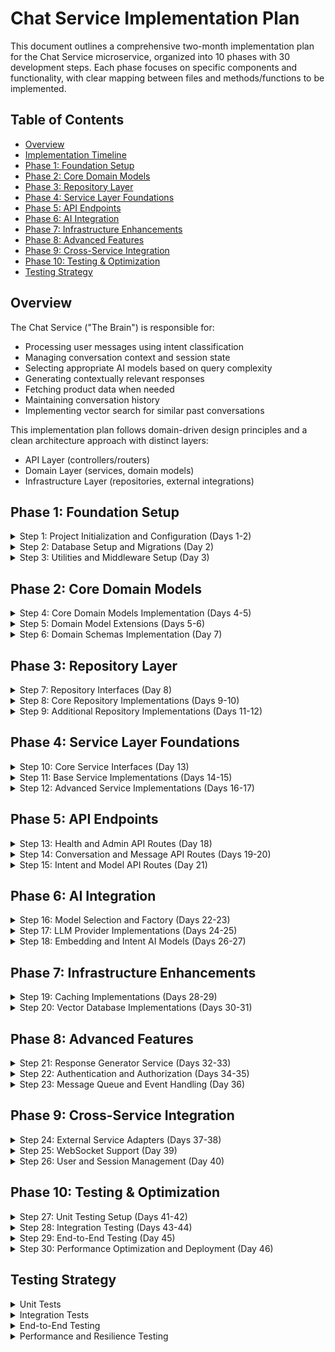 # Chat Service Implementation Plan

This document outlines a comprehensive two-month implementation plan for the Chat Service microservice, organized into 10 phases with 30 development steps. Each phase focuses on specific components and functionality, with clear mapping between files and methods/functions to be implemented.

## Table of Contents

- [Overview](#overview)
- [Implementation Timeline](#implementation-timeline)
- [Phase 1: Foundation Setup](#phase-1-foundation-setup)
- [Phase 2: Core Domain Models](#phase-2-core-domain-models)
- [Phase 3: Repository Layer](#phase-3-repository-layer)
- [Phase 4: Service Layer Foundations](#phase-4-service-layer-foundations)
- [Phase 5: API Endpoints](#phase-5-api-endpoints)
- [Phase 6: AI Integration](#phase-6-ai-integration)
- [Phase 7: Infrastructure Enhancements](#phase-7-infrastructure-enhancements)
- [Phase 8: Advanced Features](#phase-8-advanced-features)
- [Phase 9: Cross-Service Integration](#phase-9-cross-service-integration)
- [Phase 10: Testing & Optimization](#phase-10-testing--optimization)
- [Testing Strategy](#testing-strategy)

## Overview

The Chat Service ("The Brain") is responsible for:
- Processing user messages using intent classification
- Managing conversation context and session state
- Selecting appropriate AI models based on query complexity
- Generating contextually relevant responses
- Fetching product data when needed
- Maintaining conversation history
- Implementing vector search for similar past conversations

This implementation plan follows domain-driven design principles and a clean architecture approach with distinct layers:
- API Layer (controllers/routers)
- Domain Layer (services, domain models)
- Infrastructure Layer (repositories, external integrations)


## Phase 1: Foundation Setup

<details>
<summary>Step 1: Project Initialization and Configuration (Days 1-2)</summary>

### Files and Methods

#### app/main.py
- `create_app()`: Initializes and configures the FastAPI application
- `configure_routers(app)`: Registers all API routers with the application
- `configure_middlewares(app)`: Sets up middleware pipeline
- `configure_exception_handlers(app)`: Registers global exception handlers

#### app/config.py
- `get_settings()`: Returns application settings from environment variables
- `load_environment()`: Loads environment variables from .env files
- `validate_settings()`: Validates required configuration parameters

#### app/utils/logger.py
- `configure_logger()`: Sets up structured logging with appropriate formatters
- `get_logger(name)`: Returns a configured logger instance
- `log_request(request)`: Logs incoming request details
- `log_response(response)`: Logs outgoing response details

#### app/utils/exceptions.py
- `AppException`: Base exception class for all application exceptions
- `NotFoundException`: Exception for resource not found errors
- `ValidationException`: Exception for input validation errors
- `AuthenticationException`: Exception for authentication failures
- `AuthorizationException`: Exception for authorization failures
- `ExternalServiceException`: Exception for external service failures

#### app/api/error_handlers.py
- `not_found_exception_handler()`: Handles resource not found exceptions
- `validation_exception_handler()`: Handles input validation exceptions
- `authentication_exception_handler()`: Handles authentication exceptions
- `authorization_exception_handler()`: Handles authorization exceptions
- `general_exception_handler()`: Catches all unhandled exceptions

#### app/api/dependencies.py
- `get_db_session()`: Provides database session to endpoints
- `get_current_user()`: Extracts and validates user from request
- `get_tenant_context()`: Extracts and validates tenant context from request
- `get_repository(repo_type)`: Returns appropriate repository instance

</details>

<details>
<summary>Step 2: Database Setup and Migrations (Day 2)</summary>

### Files and Methods

#### app/infrastructure/database/connection.py
- `get_db_connection()`: Returns database connection based on configuration
- `initialize_db()`: Initializes database connections and pools
- `close_db_connections()`: Properly closes all database connections
- `get_db_session()`: Returns a database session
- `handle_connection_error()`: Implements retry logic for connection failures

#### app/infrastructure/database/mongodb/client.py
- `get_mongodb_client()`: Returns configured MongoDB client
- `get_database(name)`: Returns a MongoDB database
- `get_collection(name)`: Returns a MongoDB collection
- `create_indexes()`: Sets up required indexes for MongoDB collections

#### app/infrastructure/database/postgresql/client.py
- `get_postgresql_client()`: Returns configured PostgreSQL client
- `get_engine()`: Returns SQLAlchemy engine for PostgreSQL
- `get_session_factory()`: Returns session factory for PostgreSQL
- `create_tables()`: Ensures all tables exist in PostgreSQL

#### alembic/env.py
- `run_migrations_online()`: Runs database migrations
- `run_migrations_offline()`: Generates SQL for offline migrations
- `include_object()`: Filters which tables should be included in migrations

</details>

<details>
<summary>Step 3: Utilities and Middleware Setup (Day 3)</summary>

### Files and Methods

#### app/utils/tracing.py
- `initialize_tracer()`: Sets up distributed tracing
- `create_span(name)`: Creates a new span for tracing
- `add_span_attribute(key, value)`: Adds attribute to current span
- `end_span()`: Completes the current span

#### app/utils/metrics.py
- `initialize_metrics()`: Sets up metrics collection system
- `increment_counter(name, value)`: Increments a counter metric
- `record_gauge(name, value)`: Records a gauge metric value
- `start_timer(name)`: Starts a timer for duration metrics
- `stop_timer(name)`: Stops a timer and records duration

#### app/utils/validators.py
- `validate_tenant_id(tenant_id)`: Validates tenant ID format and existence
- `validate_conversation_id(conversation_id)`: Validates conversation ID format
- `validate_message_format(message)`: Validates message structure
- `validate_model_parameters(params)`: Validates AI model parameters

#### app/utils/security.py
- `hash_password(password)`: Creates secure hash of password
- `verify_password(plain, hashed)`: Verifies password against hash
- `generate_api_key()`: Generates secure API key
- `encrypt_sensitive_data(data)`: Encrypts sensitive information

#### app/api/middlewares/correlation_id.py
- `CorrelationIdMiddleware.__init__()`: Initializes middleware
- `CorrelationIdMiddleware.__call__()`: Processes request/response
- `generate_correlation_id()`: Creates unique ID for request tracing
- `add_correlation_to_response()`: Adds correlation ID to response headers

#### app/api/middlewares/tenant_context.py
- `TenantContextMiddleware.__init__()`: Initializes middleware
- `TenantContextMiddleware.__call__()`: Processes request/response
- `extract_tenant_id(request)`: Extracts tenant ID from request
- `set_tenant_context(tenant_id)`: Sets tenant context for request duration

#### app/api/middlewares/rate_limiting.py
- `RateLimitingMiddleware.__init__()`: Initializes middleware
- `RateLimitingMiddleware.__call__()`: Processes request/response
- `check_rate_limit(key, limit)`: Checks if request exceeds rate limit
- `update_rate_limit_counter(key)`: Updates counter for rate limiting

</details>

## Phase 2: Core Domain Models

<details>
<summary>Step 4: Core Domain Models Implementation (Days 4-5)</summary>

### Files and Methods

#### app/domain/models/conversation.py
- `Conversation`: Class representing a conversation between user and system
  - `__init__(tenant_id, user_id)`: Initializes conversation with tenant and user IDs
  - `add_message(message)`: Adds message to conversation history
  - `update_context(context)`: Updates conversation context
  - `get_recent_messages(count)`: Returns most recent messages
  - `is_active()`: Checks if conversation is still active
  - `calculate_token_usage()`: Calculates total token usage

#### app/domain/models/message.py
- `Message`: Class representing a message in a conversation
  - `__init__(content, role, conversation_id)`: Initializes message with content and metadata
  - `set_intent(intent)`: Sets classified intent on message
  - `set_embedding(embedding)`: Sets vector embedding for message
  - `to_dict()`: Converts message to dictionary format
  - `calculate_tokens()`: Calculates token count for message

#### app/domain/models/intent.py
- `Intent`: Class representing classified user intent
  - `__init__(name, confidence, parameters)`: Initializes intent with name and confidence
  - `is_product_query()`: Checks if intent is related to product information
  - `is_high_confidence()`: Checks if intent was classified with high confidence
  - `get_parameters()`: Returns extracted parameters from intent
  - `merge_with(other_intent)`: Merges with another intent detection

#### app/domain/models/tenant.py
- `Tenant`: Class representing a tenant configuration
  - `__init__(tenant_id, name, settings)`: Initializes tenant with ID and settings
  - `get_setting(key)`: Retrieves tenant-specific setting
  - `update_setting(key, value)`: Updates tenant-specific setting
  - `get_allowed_models()`: Returns AI models allowed for tenant
  - `get_rate_limits()`: Returns rate limit configuration
  - `is_feature_enabled(feature)`: Checks if feature is enabled for tenant

</details>

<details>
<summary>Step 5: Domain Model Extensions (Days 5-6)</summary>

### Files and Methods

#### app/domain/models/ai_model.py
- `AIModel`: Class representing an AI model configuration
  - `__init__(model_id, provider, capabilities)`: Initializes model with provider and capabilities
  - `supports_feature(feature)`: Checks if model supports specific feature
  - `get_cost_estimate(tokens)`: Estimates cost for token usage
  - `get_context_limit()`: Returns maximum context window size
  - `get_parameter_defaults()`: Returns default parameters
  - `is_suitable_for(intent, complexity)`: Determines if model is suitable for intent/complexity

#### app/domain/models/user.py
- `User`: Class representing a user of the system
  - `__init__(user_id, tenant_id, preferences)`: Initializes user with ID and preferences
  - `get_preference(key)`: Gets user-specific preference
  - `update_preference(key, value)`: Updates user-specific preference
  - `get_conversation_history_ids()`: Returns IDs of past conversations
  - `get_usage_statistics()`: Returns usage statistics for user
  - `update_last_activity()`: Updates last activity timestamp

#### app/domain/models/embedding.py
- `Embedding`: Class representing vector embedding of text
  - `__init__(vector, text, model)`: Initializes with vector and source text
  - `similarity(other_embedding)`: Calculates similarity with another embedding
  - `to_storage_format()`: Converts to format for database storage
  - `from_storage_format(data)`: Creates embedding from storage format
  - `get_dimensions()`: Returns dimensionality of embedding vector

</details>

<details>
<summary>Step 6: Domain Schemas Implementation (Day 7)</summary>

### Files and Methods

#### app/domain/schemas/conversation.py
- `ConversationCreate`: Pydantic schema for creating a new conversation
- `ConversationUpdate`: Pydantic schema for updating a conversation
- `ConversationResponse`: Pydantic schema for conversation in API responses
- `ConversationList`: Pydantic schema for listing conversations
- `ConversationDetail`: Pydantic schema for detailed conversation view

#### app/domain/schemas/message.py
- `MessageCreate`: Pydantic schema for creating a new message
- `MessageResponse`: Pydantic schema for message in API responses
- `MessageList`: Pydantic schema for listing messages
- `MessageWithIntent`: Pydantic schema for message with intent classification
- `MessageEmbedding`: Pydantic schema for message with embedding

#### app/domain/schemas/intent.py
- `IntentCreate`: Pydantic schema for creating a new intent
- `IntentResponse`: Pydantic schema for intent in API responses
- `IntentParameters`: Pydantic schema for intent parameters
- `IntentClassification`: Pydantic schema for intent classification result
- `IntentTrainingData`: Pydantic schema for intent training data

#### app/domain/schemas/response.py
- `StandardResponse`: Base Pydantic schema for standardized API responses
- `SuccessResponse`: Pydantic schema for successful operations
- `ErrorResponse`: Pydantic schema for error responses
- `PaginatedResponse`: Pydantic schema for paginated results
- `HealthCheckResponse`: Pydantic schema for health check responses

</details>

## Phase 3: Repository Layer

<details>
<summary>Step 7: Repository Interfaces (Day 8)</summary>

### Files and Methods

#### app/domain/interfaces/repository_interface.py
- `RepositoryInterface`: Abstract base class for all repositories
  - `create(entity)`: Creates a new entity
  - `get_by_id(id)`: Retrieves entity by ID
  - `get_many(filters, pagination)`: Retrieves multiple entities with filters
  - `update(id, data)`: Updates an existing entity
  - `delete(id)`: Deletes an entity
  - `count(filters)`: Counts entities matching filters
  - `exists(id)`: Checks if entity exists by ID
  - `get_by_tenant(tenant_id, filters)`: Gets entities for specific tenant

#### app/domain/interfaces/cache_interface.py
- `CacheInterface`: Abstract base class for caching implementations
  - `get(key)`: Retrieves value from cache
  - `set(key, value, ttl)`: Stores value in cache with TTL
  - `delete(key)`: Removes key from cache
  - `exists(key)`: Checks if key exists in cache
  - `flush()`: Clears entire cache
  - `get_many(keys)`: Retrieves multiple values from cache
  - `set_many(key_values, ttl)`: Stores multiple values in cache

</details>

<details>
<summary>Step 8: Core Repository Implementations (Days 9-10)</summary>

### Files and Methods

#### app/infrastructure/repositories/conversation_repository.py
- `ConversationRepository`: Implements conversation storage operations
  - `__init__(db_session)`: Initializes repository with database session
  - `create_conversation(tenant_id, user_id)`: Creates new conversation
  - `get_conversation(id)`: Retrieves conversation by ID
  - `get_user_conversations(user_id, filters)`: Gets conversations for user
  - `update_conversation(id, data)`: Updates conversation properties
  - `add_message_to_conversation(conversation_id, message)`: Adds message to conversation
  - `mark_conversation_inactive(id)`: Marks conversation as inactive
  - `get_recent_conversations(tenant_id, limit)`: Gets recent conversations for tenant
  - `export_conversation(id, format)`: Exports conversation in specified format

#### app/infrastructure/repositories/message_repository.py
- `MessageRepository`: Implements message storage operations
  - `__init__(db_session)`: Initializes repository with database session
  - `create_message(content, role, conversation_id)`: Creates new message
  - `get_message(id)`: Retrieves message by ID
  - `get_conversation_messages(conversation_id, filters)`: Gets messages for conversation
  - `update_message(id, data)`: Updates message properties
  - `delete_message(id)`: Deletes a message
  - `get_messages_by_intent(intent_name, filters)`: Gets messages with specific intent
  - `get_recent_messages(conversation_id, limit)`: Gets recent messages from conversation
  - `bulk_create_messages(messages)`: Creates multiple messages in batch

</details>

<details>
<summary>Step 9: Additional Repository Implementations (Days 11-12)</summary>

### Files and Methods

#### app/infrastructure/repositories/intent_repository.py
- `IntentRepository`: Implements intent storage operations
  - `__init__(db_session)`: Initializes repository with database session
  - `create_intent(name, confidence, parameters)`: Creates new intent
  - `get_intent(id)`: Retrieves intent by ID
  - `get_intents_by_message(message_id)`: Gets intents for message
  - `update_intent(id, data)`: Updates intent properties
  - `get_common_intents(tenant_id, limit)`: Gets most common intents for tenant
  - `get_intents_by_confidence_range(min_confidence, max_confidence)`: Gets intents in confidence range
  - `link_intent_to_message(intent_id, message_id)`: Links intent to message

#### app/infrastructure/repositories/tenant_repository.py
- `TenantRepository`: Implements tenant configuration storage
  - `__init__(db_session)`: Initializes repository with database session
  - `create_tenant(name, settings)`: Creates new tenant
  - `get_tenant(id)`: Retrieves tenant by ID
  - `update_tenant(id, data)`: Updates tenant properties
  - `get_tenant_settings(tenant_id)`: Gets all settings for tenant
  - `update_tenant_setting(tenant_id, key, value)`: Updates single tenant setting
  - `check_tenant_exists(tenant_id)`: Checks if tenant exists
  - `get_tenant_feature_flags(tenant_id)`: Gets feature flags for tenant
  - `get_all_active_tenants()`: Gets all active tenants

#### app/infrastructure/repositories/vector_repository.py
- `VectorRepository`: Implements vector embedding storage operations
  - `__init__(vector_db_client)`: Initializes repository with vector database client
  - `store_embedding(message_id, embedding, metadata)`: Stores embedding for message
  - `find_similar(embedding, limit, min_score)`: Finds similar embeddings
  - `delete_embedding(message_id)`: Deletes embedding for message
  - `get_embedding(message_id)`: Gets embedding for message
  - `batch_store_embeddings(embeddings)`: Stores multiple embeddings in batch
  - `create_index(index_name, dimensions)`: Creates a new vector index
  - `get_conversation_embeddings(conversation_id)`: Gets all embeddings for conversation

</details>

## Phase 4: Service Layer Foundations

<details>
<summary>Step 10: Core Service Interfaces (Day 13)</summary>

### Files and Methods

#### app/domain/interfaces/model_interface.py
- `ModelInterface`: Abstract base class for AI model implementations
  - `generate_response(prompt, parameters)`: Generates response from model
  - `calculate_tokens(text)`: Calculates token count for text
  - `get_model_info()`: Returns information about model
  - `get_default_parameters()`: Returns default parameters
  - `validate_parameters(parameters)`: Validates model parameters
  - `get_supported_features()`: Returns features supported by model
  - `handle_rate_limiting()`: Implements rate limiting handling
  - `graceful_fallback(error)`: Provides fallback on model error

#### app/domain/interfaces/adapter_interface.py
- `AdapterInterface`: Abstract base class for external service adapters
  - `connect()`: Establishes connection to external service
  - `call(method, params)`: Makes call to external service
  - `handle_error(error)`: Handles errors from external service
  - `validate_response(response)`: Validates response from external service
  - `parse_response(response)`: Parses response from external service
  - `get_health_status()`: Gets health status of external service
  - `close()`: Closes connection to external service

#### app/domain/interfaces/event_interface.py
- `EventInterface`: Abstract base class for event handling
  - `publish(event)`: Publishes event to message bus
  - `subscribe(event_type, handler)`: Subscribes to specific event type
  - `unsubscribe(event_type, handler)`: Unsubscribes from event type
  - `get_subscriber_count(event_type)`: Gets count of subscribers
  - `retry_failed_event(event_id)`: Retries failed event
  - `get_failed_events()`: Gets list of failed events

</details>

<details>
<summary>Step 11: Base Service Implementations (Days 14-15)</summary>

### Files and Methods

#### app/domain/services/conversation_service.py
- `ConversationService`: Manages conversation lifecycle and state
  - `__init__(conversation_repo, message_repo, tenant_repo)`: Initializes with dependencies
  - `create_conversation(tenant_id, user_id)`: Creates new conversation
  - `get_conversation(id)`: Retrieves conversation
  - `add_message_to_conversation(conversation_id, content, role)`: Adds message to conversation
  - `get_conversation_history(conversation_id, limit)`: Gets conversation history
  - `end_conversation(conversation_id)`: Ends active conversation
  - `export_conversation(conversation_id, format)`: Exports conversation in specified format
  - `get_active_conversations(tenant_id)`: Gets all active conversations for tenant
  - `get_user_conversations(user_id, status)`: Gets conversations for user

#### app/domain/services/message_service.py
- `MessageService`: Processes incoming and outgoing messages
  - `__init__(message_repo, intent_service, embedding_service)`: Initializes with dependencies
  - `process_incoming_message(conversation_id, content)`: Processes incoming user message
  - `create_system_message(conversation_id, content)`: Creates system message
  - `get_message(id)`: Retrieves message
  - `update_message(id, data)`: Updates message properties
  - `analyze_message(message)`: Analyzes message for intents and embeddings
  - `get_conversation_messages(conversation_id)`: Gets messages for conversation
  - `search_messages(query, filters)`: Searches messages by content
  - `get_message_with_context(message_id, context_size)`: Gets message with surrounding context

</details>

<details>
<summary>Step 12: Advanced Service Implementations (Days 16-17)</summary>

### Files and Methods

#### app/domain/services/intent_service.py
- `IntentService`: Manages intent classification and handling
  - `__init__(intent_repo, intent_classifier)`: Initializes with dependencies
  - `classify_intent(text)`: Classifies intent from message text
  - `get_intent(id)`: Retrieves intent
  - `get_message_intents(message_id)`: Gets intents for message
  - `handle_product_intent(intent, conversation_id)`: Handles product-related intent
  - `handle_service_intent(intent, conversation_id)`: Handles service-related intent
  - `get_common_intents(tenant_id, limit)`: Gets most common intents for tenant
  - `train_intent_model(training_data)`: Trains intent classification model
  - `evaluate_intent_model(test_data)`: Evaluates intent model performance

#### app/domain/services/context_service.py
- `ContextService`: Manages conversation context window
  - `__init__(conversation_repo, message_repo, model_selector)`: Initializes with dependencies
  - `build_context(conversation_id, model)`: Builds context for specific model
  - `optimize_context(context, max_tokens)`: Optimizes context to fit token limit
  - `prioritize_context_elements(elements)`: Prioritizes context elements
  - `calculate_context_tokens(context)`: Calculates token count for context
  - `merge_contexts(contexts)`: Merges multiple contexts
  - `extract_relevant_context(conversation_id, current_message)`: Extracts relevant context for current message
  - `add_system_instructions(context, tenant_id)`: Adds system instructions to context
  - `get_default_system_prompt(tenant_id)`: Gets default system prompt for tenant

</details>

## Phase 5: API Endpoints

<details>
<summary>Step 13: Health and Admin API Routes (Day 18)</summary>

### Files and Methods

#### app/api/routers/health.py
- `router`: FastAPI router for health check endpoints
- `get_health()`: Returns basic health status
- `get_detailed_health()`: Returns detailed health status with component checks
- `get_liveness()`: Returns liveness check for Kubernetes
- `get_readiness()`: Returns readiness check for Kubernetes
- `get_metrics()`: Returns Prometheus metrics

#### app/api/routers/admin.py
- `router`: FastAPI router for admin operations
- `create_tenant(tenant_data)`: Creates new tenant
- `update_tenant(tenant_id, tenant_data)`: Updates tenant configuration
- `get_tenant(tenant_id)`: Gets tenant information
- `list_tenants(filters)`: Lists all tenants
- `get_system_stats()`: Gets system statistics
- `flush_cache(cache_name)`: Flushes specified cache
- `rotate_api_keys(tenant_id)`: Rotates API keys for tenant

</details>

<details>
<summary>Step 14: Conversation and Message API Routes (Days 19-20)</summary>

### Files and Methods

#### app/api/routers/conversations.py
- `router`: FastAPI router for conversation endpoints
- `create_conversation(data)`: Creates new conversation
- `get_conversation(conversation_id)`: Gets conversation by ID
- `list_conversations(filters, pagination)`: Lists conversations with filtering
- `end_conversation(conversation_id)`: Ends active conversation
- `export_conversation(conversation_id, format)`: Exports conversation
- `delete_conversation(conversation_id)`: Deletes conversation and all messages
- `get_conversation_summary(conversation_id)`: Gets summary of conversation
- `get_conversation_metrics(conversation_id)`: Gets metrics for conversation

#### app/api/routers/messages.py
- `router`: FastAPI router for message endpoints
- `send_message(conversation_id, message_data)`: Sends user message to conversation
- `get_message(message_id)`: Gets message by ID
- `list_conversation_messages(conversation_id, filters)`: Lists messages in conversation
- `get_message_analysis(message_id)`: Gets intent and embedding analysis for message
- `search_messages(query, filters)`: Searches messages by content
- `delete_message(message_id)`: Deletes message
- `regenerate_response(message_id)`: Regenerates AI response for message
- `get_similar_messages(message_id)`: Gets semantically similar messages

</details>

<details>
<summary>Step 15: Intent and Model API Routes (Day 21)</summary>

### Files and Methods

#### app/api/routers/intents.py
- `router`: FastAPI router for intent endpoints
- `classify_text(text_data)`: Classifies intent from text
- `get_intent(intent_id)`: Gets intent by ID
- `list_intents(filters, pagination)`: Lists intents with filtering
- `train_intent_model(training_data)`: Trains intent classification model
- `evaluate_intent_model(test_data)`: Evaluates intent model performance
- `get_common_intents(tenant_id, limit)`: Gets most common intents for tenant
- `create_custom_intent(intent_data)`: Creates custom intent definition
- `update_custom_intent(intent_id, intent_data)`: Updates custom intent definition

#### app/api/routers/models.py
- `router`: FastAPI router for AI model endpoints
- `list_available_models()`: Lists available AI models
- `get_model(model_id)`: Gets model information
- `test_model(model_id, test_data)`: Tests model with sample data
- `get_model_metrics(model_id)`: Gets usage metrics for model
- `update_model_preferences(model_id, preferences)`: Updates model preferences
- `get_tenant_model_settings(tenant_id)`: Gets model settings for tenant
- `update_tenant_model_settings(tenant_id, settings)`: Updates model settings for tenant

</details>

## Phase 6: AI Integration

<details>
<summary>Step 16: Model Selection and Factory (Days 22-23)</summary>

### Files and Methods

#### app/domain/services/model_selector_service.py
- `ModelSelectorService`: Selects appropriate AI model based on criteria
  - `__init__(tenant_repo, ai_model_factory)`: Initializes with dependencies
  - `select_model_for_intent(intent, tenant_id)`: Selects model based on intent
  - `select_model_for_complexity(text, tenant_id)`: Selects model based on complexity
  - `select_fallback_model(tenant_id)`: Selects fallback model when primary unavailable
  - `get_tenant_allowed_models(tenant_id)`: Gets models allowed for tenant
  - `estimate_model_costs(models, token_count)`: Estimates costs for models
  - `rank_models_by_capability(capability, tenant_id)`: Ranks models by capability
  - `get_model_for_embedding(tenant_id)`: Gets model for creating embeddings
  - `select_model_for_message(message, tenant_id)`: Selects model for message

#### app/infrastructure/ai/factory.py
- `AIModelFactory`: Factory for creating AI model instances
  - `__init__(config)`: Initializes with configuration
  - `create_model(model_id, tenant_id)`: Creates model instance
  - `list_available_models(tenant_id)`: Lists available models
  - `get_model_info(model_id)`: Gets information about model
  - `register_model(model_id, model_class)`: Registers new model type
  - `unregister_model(model_id)`: Unregisters model type
  - `is_model_available(model_id)`: Checks if model is available
  - `get_model_capabilities(model_id)`: Gets capabilities of model
  - `create_embedding_model(tenant_id)`: Creates embedding model instance

</details>

<details>
<summary>Step 17: LLM Provider Implementations (Days 24-25)</summary>

### Files and Methods

#### app/infrastructure/ai/llm/base_llm.py
- `BaseLLM`: Base class for LLM implementations
  - `__init__(config)`: Initializes with configuration
  - `generate_response(prompt, parameters)`: Generates response from LLM
  - `calculate_tokens(text)`: Calculates token count for text
  - `format_prompt(messages)`: Formats messages into prompt
  - `handle_rate_limiting()`: Handles rate limiting
  - `log_llm_usage(tokens_in, tokens_out)`: Logs LLM usage
  - `handle_error(error)`: Handles LLM errors
  - `cleanup_response(response)`: Cleans up LLM response

#### app/infrastructure/ai/llm/openai_adapter.py
- `OpenAIAdapter`: OpenAI API adapter
  - `__init__(config)`: Initializes with configuration
  - `connect()`: Establishes connection to OpenAI API
  - `generate_response(prompt, parameters)`: Generates response from OpenAI
  - `calculate_tokens(text)`: Calculates token count for OpenAI models
  - `format_openai_messages(messages)`: Formats messages for OpenAI API
  - `parse_openai_response(response)`: Parses response from OpenAI API
  - `handle_openai_error(error)`: Handles OpenAI-specific errors
  - `get_available_models()`: Gets available OpenAI models
  - `create_embedding(text)`: Creates embedding using OpenAI

#### app/infrastructure/ai/llm/anthropic_adapter.py
- `AnthropicAdapter`: Anthropic API adapter
  - `__init__(config)`: Initializes with configuration
  - `connect()`: Establishes connection to Anthropic API
  - `generate_response(prompt, parameters)`: Generates response from Anthropic
  - `calculate_tokens(text)`: Calculates token count for Anthropic models
  - `format_anthropic_messages(messages)`: Formats messages for Anthropic API
  - `parse_anthropic_response(response)`: Parses response from Anthropic API
  - `handle_anthropic_error(error)`: Handles Anthropic-specific errors
  - `get_available_models()`: Gets available Anthropic models
  - `create_embedding(text)`: Creates embedding using Anthropic

</details>

<details>
<summary>Step 18: Embedding and Intent AI Models (Days 26-27)</summary>

### Files and Methods

#### app/infrastructure/ai/embeddings/embedding_service.py
- `EmbeddingService`: Creates and manages text embeddings
  - `__init__(vector_repo, embedding_model)`: Initializes with dependencies
  - `create_embedding(text)`: Creates embedding for text
  - `store_message_embedding(message_id, text)`: Stores embedding for message
  - `find_similar_messages(text, limit)`: Finds similar messages
  - `batch_create_embeddings(texts)`: Creates embeddings for multiple texts
  - `compare_embeddings(embedding1, embedding2)`: Calculates similarity between embeddings
  - `update_message_embedding(message_id, text)`: Updates embedding for message
  - `get_message_embedding(message_id)`: Gets embedding for message
  - `create_conversation_embeddings(conversation_id)`: Creates embeddings for all messages in conversation

#### app/infrastructure/ai/intent/intent_classifier.py
- `IntentClassifier`: Classifies intents from text
  - `__init__(model, intent_repo)`: Initializes with model and repository
  - `classify(text)`: Classifies intent from text
  - `train(training_data)`: Trains intent classification model
  - `evaluate(test_data)`: Evaluates model performance
  - `extract_entities(text, intent)`: Extracts entities from text for intent
  - `save_model(path)`: Saves trained model
  - `load_model(path)`: Loads trained model
  - `get_intent_confidence(text, intent_name)`: Gets confidence for specific intent
  - `classify_batch(texts)`: Classifies intents for multiple texts

</details>

## Phase 7: Infrastructure Enhancements

<details>
<summary>Step 19: Caching Implementations (Days 28-29)</summary>

### Files and Methods

#### app/infrastructure/cache/redis_cache.py
- `RedisCache`: Redis-based caching implementation
  - `__init__(redis_client)`: Initializes with Redis client
  - `get(key)`: Retrieves value from Redis
  - `set(key, value, ttl)`: Stores value in Redis with TTL
  - `delete(key)`: Removes key from Redis
  - `exists(key)`: Checks if key exists in Redis
  - `flush()`: Clears entire Redis cache
  - `get_many(keys)`: Retrieves multiple values from Redis
  - `set_many(key_values, ttl)`: Stores multiple values in Redis
  - `increment(key, amount)`: Increments numeric value in Redis
  - `get_ttl(key)`: Gets TTL for key in Redis

#### app/infrastructure/cache/local_cache.py
- `LocalCache`: In-memory caching implementation
  - `__init__(max_size)`: Initializes with maximum cache size
  - `get(key)`: Retrieves value from local cache
  - `set(key, value, ttl)`: Stores value in local cache with TTL
  - `delete(key)`: Removes key from local cache
  - `exists(key)`: Checks if key exists in local cache
  - `flush()`: Clears entire local cache
  - `get_many(keys)`: Retrieves multiple values from local cache
  - `set_many(key_values, ttl)`: Stores multiple values in local cache
  - `clean_expired()`: Removes expired entries from cache
  - `get_stats()`: Gets cache statistics

</details>

<details>
<summary>Step 20: Vector Database Implementations (Days 30-31)</summary>

### Files and Methods

#### app/infrastructure/vector_db/pinecone_client.py
- `PineconeClient`: Pinecone vector database client
  - `__init__(config)`: Initializes with configuration
  - `connect()`: Establishes connection to Pinecone
  - `create_index(index_name, dimensions)`: Creates a new index
  - `delete_index(index_name)`: Deletes an index
  - `list_indexes()`: Lists all indexes
  - `insert_vectors(vectors, metadata)`: Inserts vectors with metadata
  - `query(vector, top_k, filter)`: Queries for similar vectors
  - `delete_vectors(ids)`: Deletes vectors by IDs
  - `get_vector(id)`: Gets vector by ID
  - `update_vector(id, vector, metadata)`: Updates vector and metadata

#### app/infrastructure/vector_db/qdrant_client.py
- `QdrantClient`: Qdrant vector database client
  - `__init__(config)`: Initializes with configuration
  - `connect()`: Establishes connection to Qdrant
  - `create_collection(collection_name, dimensions)`: Creates a new collection
  - `delete_collection(collection_name)`: Deletes a collection
  - `list_collections()`: Lists all collections
  - `insert_points(collection_name, points, metadata)`: Inserts points with metadata
  - `search(collection_name, query_vector, limit, filter)`: Searches for similar vectors
  - `delete_points(collection_name, ids)`: Deletes points by IDs
  - `get_point(collection_name, id)`: Gets point by ID
  - `update_point(collection_name, id, vector, metadata)`: Updates point and metadata

</details>

## Phase 8: Advanced Features

<details>
<summary>Step 21: Response Generator Service (Days 32-33)</summary>

### Files and Methods

#### app/domain/services/response_generator_service.py
- `ResponseGeneratorService`: Generates responses using AI models
  - `__init__(model_selector, context_service, conversation_repo)`: Initializes with dependencies
  - `generate_response(conversation_id, message)`: Generates response to user message
  - `build_prompt(conversation_id, message, model)`: Builds prompt for model
  - `post_process_response(response, conversation_id)`: Post-processes model response
  - `generate_clarification_question(intent, confidence)`: Generates clarification for low confidence intent
  - `generate_fallback_response(error, conversation_id)`: Generates fallback on error
  - `handle_product_intent_response(intent, conversation_id)`: Handles product intent responses
  - `add_citations(response, sources)`: Adds citations to response
  - `create_multi_model_response(conversation_id, message)`: Generates response using multiple models

#### app/domain/services/vector_search_service.py
- `VectorSearchService`: Implements vector search functionality
  - `__init__(embedding_service, vector_repo, message_repo)`: Initializes with dependencies
  - `index_message(message_id, text)`: Indexes message for vector search
  - `search_similar_messages(text, limit)`: Searches for similar messages
  - `retrieve_relevant_context(text, conversation_id)`: Retrieves relevant context for text
  - `bulk_index_messages(messages)`: Indexes multiple messages
  - `initialize_index()`: Initializes vector index
  - `get_similarity_score(text1, text2)`: Gets similarity score between texts
  - `find_similar_conversations(text, limit)`: Finds similar conversations
  - `get_conversation_semantic_summary(conversation_id)`: Gets semantic summary of conversation

</details>

<details>
<summary>Step 22: Authentication and Authorization (Days 34-35)</summary>

### Files and Methods

#### app/infrastructure/auth/jwt_handler.py
- `JWTHandler`: Handles JWT token operations
  - `__init__(secret_key, algorithm)`: Initializes with secret key and algorithm
  - `create_access_token(data)`: Creates new access token
  - `verify_token(token)`: Verifies and decodes token
  - `get_token_payload(token)`: Gets payload from token
  - `refresh_token(token)`: Refreshes expired token
  - `revoke_token(token)`: Revokes token
  - `is_token_revoked(token)`: Checks if token is revoked
  - `get_token_expiration(token)`: Gets token expiration time
  - `generate_token_id()`: Generates unique token ID

#### app/infrastructure/auth/oauth2.py
- `OAuth2Handler`: Implements OAuth2 authentication
  - `__init__(config)`: Initializes with configuration
  - `get_token_from_request(request)`: Extracts token from request
  - `authenticate_request(request)`: Authenticates request
  - `verify_client_credentials(client_id, client_secret)`: Verifies client credentials
  - `create_auth_url(client_id, redirect_uri, scope)`: Creates authorization URL
  - `exchange_code_for_token(code, client_id, client_secret)`: Exchanges code for token
  - `validate_token(token)`: Validates token
  - `get_user_info(token)`: Gets user info from token
  - `refresh_access_token(refresh_token)`: Refreshes access token

#### app/infrastructure/auth/rbac.py
- `RBACHandler`: Implements role-based access control
  - `__init__(role_definitions)`: Initializes with role definitions
  - `get_user_roles(user_id)`: Gets roles for user
  - `add_role_to_user(user_id, role)`: Adds role to user
  - `remove_role_from_user(user_id, role)`: Removes role from user
  - `has_permission(user_id, permission)`: Checks if user has permission
  - `get_role_permissions(role)`: Gets permissions for role
  - `add_permission_to_role(role, permission)`: Adds permission to role
  - `remove_permission_from_role(role, permission)`: Removes permission from role
  - `create_role(role, permissions)`: Creates new role with permissions
  - `delete_role(role)`: Deletes role

</details>

<details>
<summary>Step 23: Message Queue and Event Handling (Day 36)</summary>

### Files and Methods

#### app/infrastructure/adapters/message_queue_adapter.py
- `MessageQueueAdapter`: Adapter for message queue integration
  - `__init__(config)`: Initializes with configuration
  - `connect()`: Establishes connection to message queue
  - `publish(topic, message)`: Publishes message to topic
  - `subscribe(topic, callback)`: Subscribes to topic
  - `unsubscribe(topic, callback)`: Unsubscribes from topic
  - `create_topic(topic)`: Creates new topic
  - `delete_topic(topic)`: Deletes topic
  - `acknowledge_message(message_id)`: Acknowledges message receipt
  - `close()`: Closes connection to message queue
  - `get_queue_stats()`: Gets message queue statistics

#### app/domain/events/event_base.py
- `Event`: Base class for domain events
  - `__init__(event_type, payload)`: Initializes with event type and payload
  - `to_dict()`: Converts event to dictionary
  - `from_dict(data)`: Creates event from dictionary
  - `get_event_id()`: Gets unique event ID
  - `get_timestamp()`: Gets event timestamp
  - `get_event_type()`: Gets event type
  - `get_payload()`: Gets event payload
  - `add_metadata(key, value)`: Adds metadata to event
  - `get_metadata(key)`: Gets metadata from event

#### app/domain/events/message_events.py
- `MessageReceivedEvent`: Event for message reception
- `MessageProcessedEvent`: Event for message processing completion
- `MessageFailedEvent`: Event for message processing failure
- `IntentClassifiedEvent`: Event for intent classification
- `ResponseGeneratedEvent`: Event for response generation
- `MessageEmbeddingCreatedEvent`: Event for embedding creation

</details>

## Phase 9: Cross-Service Integration

<details>
<summary>Step 24: External Service Adapters (Days 37-38)</summary>

### Files and Methods

#### app/infrastructure/adapters/mcp_adapter.py
- `MCPAdapter`: MCP Service adapter
  - `__init__(config)`: Initializes with configuration
  - `connect()`: Establishes connection to MCP Service
  - `send_message(conversation_id, message)`: Sends message to MCP
  - `receive_message(callback)`: Registers callback for incoming messages
  - `get_conversation_channels(conversation_id)`: Gets channels for conversation
  - `update_conversation_status(conversation_id, status)`: Updates conversation status
  - `notify_typing_status(conversation_id, is_typing)`: Sends typing status notification
  - `handle_connection_error()`: Handles connection errors
  - `close()`: Closes connection to MCP
  - `heartbeat()`: Sends heartbeat to maintain connection

#### app/infrastructure/adapters/adaptor_service_adapter.py
- `AdaptorServiceAdapter`: Adaptor Service adapter
  - `__init__(config)`: Initializes with configuration
  - `connect()`: Establishes connection to Adaptor Service
  - `get_product_details(product_id, tenant_id)`: Gets product details
  - `search_products(query, filters, tenant_id)`: Searches products
  - `get_catalog_structure(tenant_id)`: Gets catalog structure
  - `get_pricing_information(product_id, tenant_id)`: Gets pricing information
  - `get_inventory_status(product_id, tenant_id)`: Gets inventory status
  - `get_product_recommendations(product_id, tenant_id)`: Gets product recommendations
  - `handle_connection_error()`: Handles connection errors
  - `close()`: Closes connection to Adaptor Service

#### app/infrastructure/adapters/metrics_adapter.py
- `MetricsAdapter`: Prometheus metrics adapter
  - `__init__(config)`: Initializes with configuration
  - `initialize()`: Initializes metrics collection
  - `register_counter(name, description)`: Registers counter metric
  - `register_gauge(name, description)`: Registers gauge metric
  - `register_histogram(name, description, buckets)`: Registers histogram metric
  - `increment_counter(name, value, labels)`: Increments counter
  - `set_gauge(name, value, labels)`: Sets gauge value
  - `observe_histogram(name, value, labels)`: Records observation for histogram
  - `get_metric(name)`: Gets metric by name
  - `export_metrics()`: Exports metrics in Prometheus format

</details>

<details>
<summary>Step 25: WebSocket Support (Day 39)</summary>

### Files and Methods

#### app/api/routers/websockets.py
- `router`: FastAPI router for WebSocket endpoints
- `connect_websocket(websocket)`: Accepts WebSocket connection
- `authenticate_websocket(websocket)`: Authenticates WebSocket connection
- `handle_incoming_message(websocket)`: Handles incoming WebSocket message
- `send_response(websocket, message)`: Sends response over WebSocket
- `broadcast_event(event_type, payload)`: Broadcasts event to all connections
- `send_typing_indicator(websocket, is_typing)`: Sends typing indicator
- `handle_connection_close(websocket)`: Handles connection closure
- `maintain_heartbeat(websocket)`: Maintains heartbeat for connection

#### app/domain/services/websocket_service.py
- `WebSocketService`: Manages WebSocket connections
  - `__init__(connection_manager)`: Initializes with connection manager
  - `register_connection(client_id, websocket)`: Registers new connection
  - `unregister_connection(client_id)`: Unregisters connection
  - `send_message(client_id, message)`: Sends message to client
  - `broadcast(message, exclude)`: Broadcasts message to all clients
  - `get_active_connections()`: Gets all active connections
  - `get_connection(client_id)`: Gets connection for client
  - `authenticate_connection(client_id, token)`: Authenticates connection
  - `handle_client_disconnect(client_id)`: Handles client disconnection
  - `is_client_connected(client_id)`: Checks if client is connected

</details>

<details>
<summary>Step 26: User and Session Management (Day 40)</summary>

### Files and Methods

#### app/infrastructure/repositories/user_repository.py
- `UserRepository`: Implements user storage operations
  - `__init__(db_session)`: Initializes repository with database session
  - `create_user(user_data)`: Creates new user
  - `get_user(id)`: Retrieves user by ID
  - `update_user(id, data)`: Updates user properties
  - `delete_user(id)`: Deletes user
  - `get_users_by_tenant(tenant_id, filters)`: Gets users for tenant
  - `get_user_by_email(email)`: Gets user by email
  - `update_user_preferences(user_id, preferences)`: Updates user preferences
  - `get_user_activity(user_id, start_date, end_date)`: Gets user activity in date range
  - `update_last_login(user_id)`: Updates last login timestamp

#### app/domain/services/user_service.py
- `UserService`: Manages user operations
  - `__init__(user_repo, auth_handler)`: Initializes with dependencies
  - `register_user(user_data)`: Registers new user
  - `authenticate_user(email, password)`: Authenticates user with credentials
  - `get_user(id)`: Retrieves user
  - `update_user(id, data)`: Updates user properties
  - `delete_user(id)`: Deletes user
  - `update_user_preferences(user_id, preferences)`: Updates user preferences
  - `get_user_conversations(user_id)`: Gets conversations for user
  - `get_user_by_token(token)`: Gets user from token
  - `validate_user_belongs_to_tenant(user_id, tenant_id)`: Validates user belongs to tenant

</details>

## Phase 10: Testing & Optimization

<details>
<summary>Step 27: Unit Testing Setup (Days 41-42)</summary>

### Files and Methods

#### tests/conftest.py
- `app_fixture()`: Returns test application instance
- `db_session_fixture()`: Returns database session for testing
- `mock_redis_fixture()`: Returns mock Redis client
- `mock_vector_db_fixture()`: Returns mock vector database
- `mock_llm_fixture()`: Returns mock LLM
- `tenant_fixture()`: Returns test tenant
- `user_fixture()`: Returns test user
- `conversation_fixture()`: Returns test conversation
- `message_fixture()`: Returns test message
- `intent_fixture()`: Returns test intent

#### tests/unit/domain/test_conversation_model.py
- `test_conversation_initialization()`: Tests conversation initialization
- `test_add_message()`: Tests adding message to conversation
- `test_update_context()`: Tests updating conversation context
- `test_get_recent_messages()`: Tests getting recent messages
- `test_is_active()`: Tests checking if conversation is active
- `test_calculate_token_usage()`: Tests calculating token usage

#### tests/unit/services/test_conversation_service.py
- `test_create_conversation()`: Tests creating new conversation
- `test_get_conversation()`: Tests retrieving conversation
- `test_add_message_to_conversation()`: Tests adding message to conversation
- `test_get_conversation_history()`: Tests getting conversation history
- `test_end_conversation()`: Tests ending active conversation
- `test_export_conversation()`: Tests exporting conversation

#### tests/unit/utils/test_validators.py
- `test_validate_tenant_id()`: Tests tenant ID validation
- `test_validate_conversation_id()`: Tests conversation ID validation
- `test_validate_message_format()`: Tests message format validation
- `test_validate_model_parameters()`: Tests model parameters validation

</details>

<details>
<summary>Step 28: Integration Testing (Days 43-44)</summary>

### Files and Methods

#### tests/integration/api/test_conversations_api.py
- `test_create_conversation_endpoint()`: Tests conversation creation endpoint
- `test_get_conversation_endpoint()`: Tests get conversation endpoint
- `test_list_conversations_endpoint()`: Tests list conversations endpoint
- `test_end_conversation_endpoint()`: Tests end conversation endpoint
- `test_export_conversation_endpoint()`: Tests export conversation endpoint
- `test_delete_conversation_endpoint()`: Tests delete conversation endpoint

#### tests/integration/api/test_messages_api.py
- `test_send_message_endpoint()`: Tests send message endpoint
- `test_get_message_endpoint()`: Tests get message endpoint
- `test_list_conversation_messages_endpoint()`: Tests list messages endpoint
- `test_get_message_analysis_endpoint()`: Tests message analysis endpoint
- `test_search_messages_endpoint()`: Tests search messages endpoint
- `test_delete_message_endpoint()`: Tests delete message endpoint

#### tests/integration/repositories/test_conversation_repository.py
- `test_create_conversation()`: Tests conversation creation in repository
- `test_get_conversation()`: Tests retrieving conversation from repository
- `test_get_user_conversations()`: Tests getting user conversations from repository
- `test_update_conversation()`: Tests updating conversation in repository
- `test_add_message_to_conversation()`: Tests adding message to conversation in repository
- `test_mark_conversation_inactive()`: Tests marking conversation inactive in repository

#### tests/integration/repositories/test_message_repository.py
- `test_create_message()`: Tests message creation in repository
- `test_get_message()`: Tests retrieving message from repository
- `test_get_conversation_messages()`: Tests getting conversation messages from repository
- `test_update_message()`: Tests updating message in repository
- `test_delete_message()`: Tests deleting message from repository
- `test_get_messages_by_intent()`: Tests getting messages by intent from repository

</details>

<details>
<summary>Step 29: End-to-End Testing (Day 45)</summary>

### Files and Methods

#### tests/e2e/test_conversation_flow.py
- `test_complete_conversation_flow()`: Tests end-to-end conversation flow
- `test_intent_classification_and_response()`: Tests intent classification and response generation
- `test_product_query_flow()`: Tests product query handling flow
- `test_websocket_conversation()`: Tests WebSocket-based conversation
- `test_conversation_resumption()`: Tests resuming existing conversation
- `test_error_handling_flow()`: Tests error handling in conversation flow

#### tests/e2e/test_multi_tenant_isolation.py
- `test_tenant_data_isolation()`: Tests tenant data isolation
- `test_tenant_configuration_separation()`: Tests tenant configuration separation
- `test_cross_tenant_access_prevention()`: Tests prevention of cross-tenant access
- `test_tenant_specific_model_selection()`: Tests tenant-specific model selection
- `test_tenant_specific_intents()`: Tests tenant-specific intent classification

</details>

<details>
<summary>Step 30: Performance Optimization and Deployment (Day 46)</summary>

### Files and Methods

#### app/utils/profiler.py
- `profile_function(func)`: Decorator to profile function execution
- `start_profiling(name)`: Starts profiling session
- `stop_profiling(name)`: Stops profiling session and saves results
- `get_profiling_results(name)`: Gets results of profiling session
- `identify_bottlenecks(results)`: Identifies performance bottlenecks
- `generate_profiling_report(results)`: Generates profiling report

#### k8s/deployment.yaml
- Kubernetes deployment configuration for the Chat Service
- Resource requests and limits
- Health check probes
- Environment variable configuration
- Volume mounts for configuration and secrets

#### k8s/service.yaml
- Kubernetes service configuration for the Chat Service
- Port mappings
- Selector configuration
- Service type definition

#### k8s/hpa.yaml
- Horizontal Pod Autoscaler configuration
- Scaling metrics and thresholds
- Minimum and maximum replicas
- Scaling behavior configuration

#### scripts/seed_db.py
- `seed_tenants()`: Seeds tenant data in database
- `seed_users()`: Seeds user data in database
- `seed_conversations()`: Seeds conversation data in database
- `seed_intent_training_data()`: Seeds intent training data
- `validate_seeded_data()`: Validates seeded data integrity

</details>

## Testing Strategy

<details>
<summary>Unit Tests</summary>

### Domain Layer Testing
- Test all domain models, including entity creation, validation, and business logic methods
- Cover edge cases and validation rules
- Test domain services in isolation with mocked dependencies
- Ensure proper error handling and domain events

### Service Layer Testing
- Test business logic in service classes with mocked repositories and adapters
- Verify orchestration of domain operations
- Test service-specific logic like context management, response generation, etc.
- Cover error handling and retry logic

### Utility Testing
- Test generic utilities like validators, security functions, pagination
- Verify logger and metrics collection
- Test error handlers and custom exceptions

</details>

<details>
<summary>Integration Tests</summary>

### API Integration Testing
- Test API endpoints with actual service implementation
- Verify request validation, error responses, and successful operations
- Test middleware pipeline integration
- Verify authentication and authorization in API context

### Repository Integration Testing
- Test repository implementations with real database connections
- Verify CRUD operations and query functionality
- Test transaction handling and concurrency
- Verify proper multi-tenant data isolation

### External Adapter Testing
- Test adapters to external services with mock services
- Verify communication protocols and data formats
- Test error handling and resilience patterns
- Verify proper timeout and retry behavior

</details>

<details>
<summary>End-to-End Testing</summary>

### Conversation Flow Testing
- Test complete conversation flows from message input to response
- Verify intent classification, context management, and response generation
- Test integration with AI models
- Verify proper conversation state handling

### Multi-Tenant Testing
- Test isolation between tenants
- Verify tenant-specific configurations
- Test authentication and authorization across tenants
- Verify tenant-specific data access control

### WebSocket Testing
- Test WebSocket connection handling
- Verify real-time message delivery
- Test connection management
- Verify proper WebSocket authentication

</details>

<details>
<summary>Performance and Resilience Testing</summary>

### Performance Testing
- Measure response times under various load conditions
- Test scaling behavior with horizontal pod autoscaling
- Identify and resolve performance bottlenecks
- Verify proper resource utilization

### Resilience Testing
- Test behavior under component failures
- Verify circuit breaker, retry, and fallback patterns
- Test cache behavior during failures
- Verify proper error handling and recovery

### Security Testing
- Test authentication mechanisms
- Verify proper authorization and access control
- Test against common API vulnerabilities
- Verify proper handling of sensitive data

</details>
